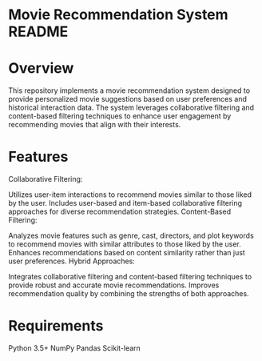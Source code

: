 # Movie Recommendation System README
  # Overview
This repository implements a movie recommendation system designed to provide personalized movie suggestions based on user preferences and historical interaction data. The system leverages collaborative filtering and content-based filtering techniques to enhance user engagement by recommending movies that align with their interests.

  # Features
Collaborative Filtering:

Utilizes user-item interactions to recommend movies similar to those liked by the user.
Includes user-based and item-based collaborative filtering approaches for diverse recommendation strategies.
Content-Based Filtering:

Analyzes movie features such as genre, cast, directors, and plot keywords to recommend movies with similar attributes to those liked by the user.
Enhances recommendations based on content similarity rather than just user preferences.
Hybrid Approaches:

Integrates collaborative filtering and content-based filtering techniques to provide robust and accurate movie recommendations.
Improves recommendation quality by combining the strengths of both approaches.

   # Requirements
Python 3.5+
NumPy
Pandas
Scikit-learn
